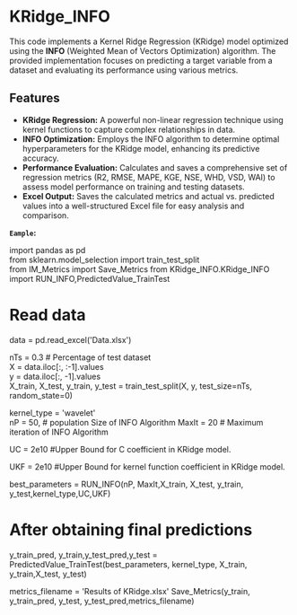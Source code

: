 # KRidge_INFO
This code implements a Kernel Ridge Regression (KRidge) model optimized using the **INFO** (Weighted Mean of Vectors Optimization) algorithm. The provided implementation focuses on predicting a target variable from a dataset and evaluating its performance using various metrics. 

## Features  

- **KRidge Regression:** A powerful non-linear regression technique using kernel functions to capture complex relationships in data.  
- **INFO Optimization:** Employs the INFO algorithm to determine optimal hyperparameters for the KRidge model, enhancing its predictive accuracy.  
- **Performance Evaluation:** Calculates and saves a comprehensive set of regression metrics (R2, RMSE, MAPE, KGE, NSE, WHD, VSD, WAI) to assess model performance on training and testing datasets.  
- **Excel Output:** Saves the calculated metrics and actual vs. predicted values into a well-structured Excel file for easy analysis and comparison.  

**`Eample`:** 

import pandas as pd  
from sklearn.model_selection import train_test_split  
from IM_Metrics import Save_Metrics
from KRidge_INFO.KRidge_INFO import RUN_INFO,PredictedValue_TrainTest 

# Read data  
data = pd.read_excel('Data.xlsx')   

nTs = 0.3  # Percentage of test dataset     
X = data.iloc[:, :-1].values  
y = data.iloc[:, -1].values  
X_train, X_test, y_train, y_test = train_test_split(X, y, test_size=nTs, random_state=0)   
 
kernel_type = 'wavelet'  
nP = 50, # population Size of INFO Algorithm
MaxIt = 20 # Maximum iteration of INFO Algorithm

UC = 2e10    #Upper Bound for C coefficient in KRidge model.

UKF = 2e10   #Upper Bound for kernel function coefficient in KRidge model.

best_parameters = RUN_INFO(nP, MaxIt,X_train, X_test, y_train, y_test,kernel_type,UC,UKF)

# After obtaining final predictions  

y_train_pred, y_train,y_test_pred,y_test = PredictedValue_TrainTest(best_parameters, kernel_type, 
                            X_train, y_train,X_test, y_test)

metrics_filename = 'Results of KRidge.xlsx'
Save_Metrics(y_train, y_train_pred, y_test, y_test_pred,metrics_filename)

